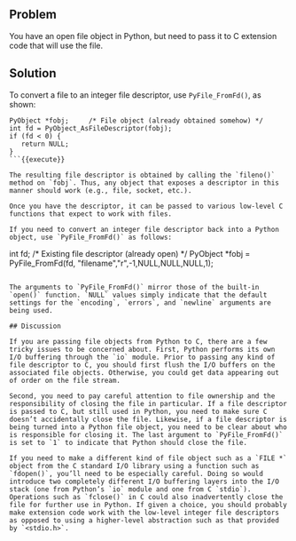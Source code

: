 ## Problem

You have an open file object in Python, but need to pass it to C extension code that will use the file.

## Solution

To convert a file to an integer file descriptor, use `PyFile_FromFd()`, as shown:

```
PyObject *fobj;     /* File object (already obtained somehow) */
int fd = PyObject_AsFileDescriptor(fobj);
if (fd < 0) {
   return NULL;
}
```{{execute}}

The resulting file descriptor is obtained by calling the `fileno()` method on `fobj`. Thus, any object that exposes a descriptor in this manner should work (e.g., file, socket, etc.).

Once you have the descriptor, it can be passed to various low-level C functions that expect to work with files.

If you need to convert an integer file descriptor back into a Python object, use `PyFile_FromFd()` as follows:

```
int fd;     /* Existing file descriptor (already open) */
PyObject *fobj = PyFile_FromFd(fd, "filename","r",-1,NULL,NULL,NULL,1);
```{{execute}}

The arguments to `PyFile_FromFd()` mirror those of the built-in `open()` function. `NULL` values simply indicate that the default settings for the `encoding`, `errors`, and `newline` arguments are being used.

## Discussion

If you are passing file objects from Python to C, there are a few tricky issues to be concerned about. First, Python performs its own I/O buffering through the `io` module. Prior to passing any kind of file descriptor to C, you should first flush the I/O buffers on the associated file objects. Otherwise, you could get data appearing out of order on the file stream.

Second, you need to pay careful attention to file ownership and the responsibility of closing the file in particular. If a file descriptor is passed to C, but still used in Python, you need to make sure C doesn’t accidentally close the file. Likewise, if a file descriptor is being turned into a Python file object, you need to be clear about who is responsible for closing it. The last argument to `PyFile_FromFd()` is set to `1` to indicate that Python should close the file.

If you need to make a different kind of file object such as a `FILE *` object from the C standard I/O library using a function such as `fdopen()`, you’ll need to be especially careful. Doing so would introduce two completely different I/O buffering layers into the I/O stack (one from Python’s `io` module and one from C `stdio`). Operations such as `fclose()` in C could also inadvertently close the file for further use in Python. If given a choice, you should probably make extension code work with the low-level integer file descriptors as opposed to using a higher-level abstraction such as that provided by `<stdio.h>`.
